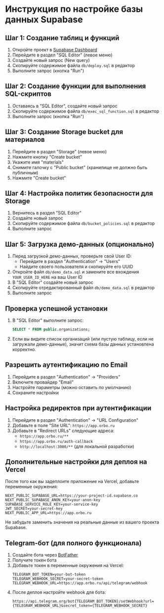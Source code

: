 # Инструкция по настройке базы данных Supabase

## Шаг 1: Создание таблиц и функций

1. Откройте проект в [Supabase Dashboard](https://app.supabase.com/)
2. Перейдите в раздел "SQL Editor" (левое меню)
3. Создайте новый запрос (New query)
4. Скопируйте содержимое файла `db/deploy.sql` в редактор
5. Выполните запрос (кнопка "Run")

## Шаг 2: Создание функции для выполнения SQL-скриптов

1. Оставаясь в "SQL Editor", создайте новый запрос
2. Скопируйте содержимое файла `db/exec_sql_function.sql` в редактор
3. Выполните запрос (кнопка "Run")

## Шаг 3: Создание Storage bucket для материалов

1. Перейдите в раздел "Storage" (левое меню)
2. Нажмите кнопку "Create bucket"
3. Укажите имя "materials"
4. Снимите галочку с "Public bucket" (хранилище не должно быть публичным)
5. Нажмите "Create bucket"

## Шаг 4: Настройка политик безопасности для Storage

1. Вернитесь в раздел "SQL Editor"
2. Создайте новый запрос
3. Скопируйте содержимое файла `db/bucket_policies.sql` в редактор
4. Выполните запрос

## Шаг 5: Загрузка демо-данных (опционально)

1. Перед загрузкой демо-данных, проверьте свой User ID:
   - Перейдите в раздел "Authentication" -> "Users"
   - Найдите своего пользователя и скопируйте его UUID
2. Откройте файл `db/demo_data.sql` и замените все вхождения `YOUR_USER_ID_HERE` на ваш User ID
3. В "SQL Editor" создайте новый запрос
4. Скопируйте отредактированный файл `db/demo_data.sql` в редактор
5. Выполните запрос

## Проверка успешной установки

1. В "SQL Editor" выполните запрос:
   ```sql
   SELECT * FROM public.organizations;
   ```
2. Если вы видите список организаций (или пустую таблицу, если не загружали демо-данные), значит схема базы данных установлена корректно.

## Разрешить аутентификацию по Email

1. Перейдите в раздел "Authentication" -> "Providers"
2. Включите провайдер "Email"
3. Настройте параметры (можно оставить по умолчанию)
4. Сохраните настройки

## Настройка редиректов при аутентификации

1. Перейдите в раздел "Authentication" -> "URL Configuration"
2. Добавьте в поле "Site URL": `https://app.orbo.ru`
3. Добавьте в "Redirect URLs" следующие адреса:
   - `https://app.orbo.ru/**`
   - `https://app.orbo.ru/auth-callback`
   - `http://localhost:3000/**` (для локальной разработки)
   
## Дополнительные настройки для деплоя на Vercel

После того как вы задеплоите приложение на Vercel, добавьте переменные окружения:

```
NEXT_PUBLIC_SUPABASE_URL=https://your-project-id.supabase.co
NEXT_PUBLIC_SUPABASE_ANON_KEY=your-anon-key
SUPABASE_SERVICE_ROLE_KEY=your-service-key
JWT_SECRET=your-secret-key
NEXT_PUBLIC_APP_URL=https://app.orbo.ru
```

Не забудьте заменить значения на реальные данные из вашего проекта Supabase.

## Telegram-бот (для полного функционала)

1. Создайте бота через [BotFather](https://t.me/BotFather)
2. Получите токен бота
3. Добавьте токен в переменные окружения на Vercel:
   ```
   TELEGRAM_BOT_TOKEN=your-bot-token
   TELEGRAM_WEBHOOK_SECRET=your-secret-token
   TELEGRAM_WEBHOOK_URL=https://app.orbo.ru/api/telegram/webhook
   ```
4. После деплоя настройте webhook для бота:
   ```
   https://api.telegram.org/bot{TELEGRAM_BOT_TOKEN}/setWebhook?url={TELEGRAM_WEBHOOK_URL}&secret_token={TELEGRAM_WEBHOOK_SECRET}
   ```
